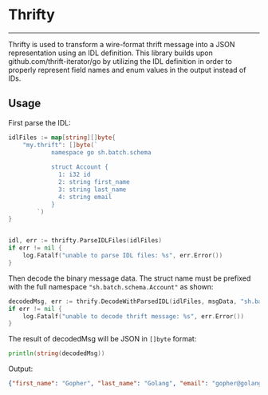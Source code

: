 # Thrifty
---
Thrifty is used to transform a wire-format thrift message into a JSON representation
using an IDL definition. This library builds upon github.com/thrift-iterator/go by utilizing
the IDL definition in order to properly represent field names and enum values in the output
instead of IDs.


## Usage

First parse the IDL:

```go
idlFiles := map[string][]byte{
	"my.thrift": []byte(`
            namespace go sh.batch.schema
            
            struct Account {
              1: i32 id
              2: string first_name
              3: string last_name
              4: string email
            }
        `)
}


idl, err := thrifty.ParseIDLFiles(idlFiles)
if err != nil {
	log.Fatalf("unable to parse IDL files: %s", err.Error())
}
```

Then decode the binary message data. The struct name must be prefixed with the full namespace
 `"sh.batch.schema.Account"` as shown: 

```go
decodedMsg, err := thrify.DecodeWithParsedIDL(idlFiles, msgData, "sh.batch.schema.Account")
if err != nil {
	log.Fatalf("unable to decode thrift message: %s", err.Error())
}
```

The result of decodedMsg will be JSON in `[]byte` format:

```go
println(string(decodedMsg))
```

Output:
```json
{"first_name": "Gopher", "last_name": "Golang", "email": "gopher@golang.org", "id": 348590795}
```
